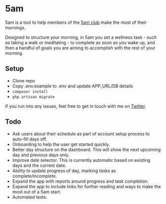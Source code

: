 # 5am
5am is a tool to help members of the [5am club](https://www.amazon.co.uk/5-AM-Club-Robin-Sharma/dp/0008312834) make the most of their mornings.

Designed to structure your morning, in 5am you set a wellness task - such as taking a walk or meditating - to complete as soon as you wake up, and then a handful of goals you are aiming to accomplish with the rest of your morning.

## Setup
- Clone repo
- Copy .env.example to .env and update APP_URL/DB details
- `composer install`
- `php artisan migrate`

If you run into any issues, feel free to get in touch with me on [Twitter](https://twitter.com/imkieransmith/).


## Todo
- Ask users about their schedule as part of account setup process to auto-fill days off.
- Onboarding to help the user get started quickly.
- Better day structure on the dashboard. This will show the next upcoming day and previous days only.
- Improve date selector. This is currently automatic based on existing days and the current date.
- Ability to update progress of day, marking tasks as complete/incomplete.
- Expand the app with reports around progress and task completion.
- Expand the app to include links for further reading and ways to make the most out of a 5am start.
- Automated tests.
